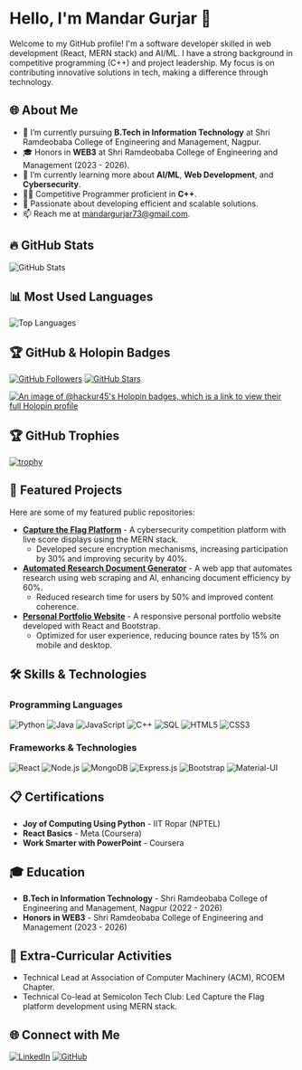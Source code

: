 # Hello, I'm Mandar Gurjar 👋

Welcome to my GitHub profile! I'm a software developer skilled in web development (React, MERN stack) and AI/ML. I have a strong background in competitive programming (C++) and project leadership. My focus is on contributing innovative solutions in tech, making a difference through technology.

## 🌐 About Me
- 🔭 I’m currently pursuing **B.Tech in Information Technology** at Shri Ramdeobaba College of Engineering and Management, Nagpur.
- 🎓 Honors in **WEB3** at Shri Ramdeobaba College of Engineering and Management (2023 - 2026).
- 🌱 I’m currently learning more about **AI/ML**, **Web Development**, and **Cybersecurity**.
- 👨‍💻 Competitive Programmer proficient in **C++**.
- 🎯 Passionate about developing efficient and scalable solutions.
- 📫 Reach me at [mandargurjar73@gmail.com](mailto:mandargurjar73@gmail.com).

## 🔥 GitHub Stats
![GitHub Stats](https://github-readme-stats.vercel.app/api?username=Hackur45&show_icons=true&theme=radical&text_color=ffffff&bg_color=000000)

## 📊 Most Used Languages
![Top Languages](https://github-readme-stats.vercel.app/api/top-langs/?username=Hackur45&layout=compact&theme=radical&text_color=ffffff&bg_color=000000)



## 🏆 GitHub & Holopin Badges
[![GitHub Followers](https://img.shields.io/github/followers/Hackur45?label=Followers&style=social)](https://github.com/Hackur45)
[![GitHub Stars](https://img.shields.io/github/stars/Hackur45?label=Stars&style=social)](https://github.com/Hackur45)

[![An image of @hackur45's Holopin badges, which is a link to view their full Holopin profile](https://holopin.me/hackur45)](https://holopin.io/@hackur45)


## 🏆 GitHub Trophies
[![trophy](https://github-profile-trophy.vercel.app/?username=Hackur45&theme=radical&margin-w=15&margin-h=15)](https://github.com/Hackur45)


## 🌟 Featured Projects
Here are some of my featured public repositories:

- **[Capture the Flag Platform](https://github.com/Hackur45/CaptureTheFlag)** - A cybersecurity competition platform with live score displays using the MERN stack.
  - Developed secure encryption mechanisms, increasing participation by 30% and improving security by 40%.
- **[Automated Research Document Generator](https://github.com/Hackur45/ResearchDocumentGenerator)** - A web app that automates research using web scraping and AI, enhancing document efficiency by 60%.
  - Reduced research time for users by 50% and improved content coherence.
- **[Personal Portfolio Website](https://github.com/Hackur45/PersonalPortfolioWebsite)** - A responsive personal portfolio website developed with React and Bootstrap.
  - Optimized for user experience, reducing bounce rates by 15% on mobile and desktop.

## 🛠️ Skills & Technologies
### Programming Languages
![Python](https://img.shields.io/badge/Python-3776AB?logo=python&logoColor=white&style=for-the-badge)
![Java](https://img.shields.io/badge/Java-007396?logo=java&logoColor=white&style=for-the-badge)
![JavaScript](https://img.shields.io/badge/JavaScript-F7DF1E?logo=javascript&logoColor=black&style=for-the-badge)
![C++](https://img.shields.io/badge/C++-00599C?logo=cplusplus&logoColor=white&style=for-the-badge)
![SQL](https://img.shields.io/badge/SQL-4479A1?logo=MySQL&logoColor=white&style=for-the-badge)
![HTML5](https://img.shields.io/badge/HTML5-E34F26?logo=html5&logoColor=white&style=for-the-badge)
![CSS3](https://img.shields.io/badge/CSS3-1572B6?logo=css3&logoColor=white&style=for-the-badge)

### Frameworks & Technologies
![React](https://img.shields.io/badge/React-20232A?logo=react&logoColor=61DAFB&style=for-the-badge)
![Node.js](https://img.shields.io/badge/Node.js-43853D?logo=node-dot-js&logoColor=white&style=for-the-badge)
![MongoDB](https://img.shields.io/badge/MongoDB-4EA94B?logo=mongodb&logoColor=white&style=for-the-badge)
![Express.js](https://img.shields.io/badge/Express.js-000000?logo=express&logoColor=white&style=for-the-badge)
![Bootstrap](https://img.shields.io/badge/Bootstrap-563D7C?logo=bootstrap&logoColor=white&style=for-the-badge)
![Material-UI](https://img.shields.io/badge/Material--UI-0081CB?logo=material-ui&logoColor=white&style=for-the-badge)

## 📋 Certifications
- **Joy of Computing Using Python** - IIT Ropar (NPTEL)
- **React Basics** - Meta (Coursera)
- **Work Smarter with PowerPoint** - Coursera

## 🎓 Education
- **B.Tech in Information Technology** - Shri Ramdeobaba College of Engineering and Management, Nagpur (2022 - 2026)
- **Honors in WEB3** - Shri Ramdeobaba College of Engineering and Management (2023 - 2026)

## 🤝 Extra-Curricular Activities
- Technical Lead at Association of Computer Machinery (ACM), RCOEM Chapter.
- Technical Co-lead at Semicolon Tech Club: Led Capture the Flag platform development using MERN stack.

## 🌐 Connect with Me
[![LinkedIn](https://img.shields.io/badge/LinkedIn-Profile-blue?style=for-the-badge&logo=linkedin)](https://www.linkedin.com/in/mandar-gurjar-36a095259)
[![GitHub](https://img.shields.io/badge/GitHub-Profile-black?style=for-the-badge&logo=github)](https://github.com/Hackur45)
